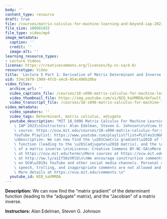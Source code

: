 ```yaml
---
body: ''
content_type: resource
draft: true
file: /courses/matrix-calculus-for-machine-learning-and-beyond-iap-2023/ocw_18s096_lecture05-part1_2023jan27_360p_16_9.mp4
file_size: 108601852
file_type: video/mp4
image_metadata:
  caption: ''
  credit: ''
  image-alt: ''
learning_resource_types:
- Lecture Videos
license: https://creativecommons.org/licenses/by-nc-sa/4.0/
resourcetype: Video
title: 'Lecture 5 Part 1: Derivative of Matrix Determinant and Inverse (old)'
uid: 534c16f8-1909-4fcb-a4c8-054c406b20ba
video_files:
  archive_url: ''
  video_captions_file: /courses/18-s096-matrix-calculus-for-machine-learning-and-beyond-january-iap-2023/1la0nVHwuCwrUO5Ov3gjJOWIAmzMtbR4B_transcript.webvtt
  video_thumbnail_file: https://img.youtube.com/vi/NIQ_kaVMRDA/default.jpg
  video_transcript_file: /courses/18-s096-matrix-calculus-for-machine-learning-and-beyond-january-iap-2023/1la0nVHwuCwrUO5Ov3gjJOWIAmzMtbR4B_transcript.pdf
video_metadata:
  video_speakers: ''
  video_tags: Determinant, matrix calculus, adjugate
  youtube_description: "MIT 18.S096 Matrix Calculus For Machine Learning And Beyond,\
    \ IAP 2023\nInstructors: Alan Edelman, Steven G. Johnson\n\nView the complete\
    \ course: https://ocw.mit.edu/courses/18-s096-matrix-calculus-for-machine-learning-and-beyond-january-iap-2023/\n\
    YouTube Playlist: https://www.youtube.com/playlist?list=PLUl4u3cNGP62EaLLH92E_VCN4izBKK6OE\n\
    \nDescription: We can now find the \u201Cmatrix gradient\u201D of the determinant\
    \ function (leading to the \u201Cadjugate\u201D matrix), and the \u201CJacobian\u201D\
    \ of a matrix inverse.\n\nLicense: Creative Commons BY-NC-SA\nMore information\
    \ at https://ocw.mit.edu/terms\nMore courses at https://ocw.mit.edu\nSupport OCW\
    \ at http://ow.ly/a1If50zVRlQ\n\nWe encourage constructive comments and discussion\
    \ on OCW\u2019s YouTube and other social media channels. Personal attacks, hate\
    \ speech, trolling, and inappropriate comments are not allowed and may be removed.\
    \ More details at https://ocw.mit.edu/comments.\n"
  youtube_id: NIQ_kaVMRDA
---
```

**Description:** We can now find the “matrix gradient” of the determinant function (leading to the “adjugate” matrix), and the “Jacobian” of a matrix inverse.

**Instructors:** Alan Edelman, Steven G. Johnson